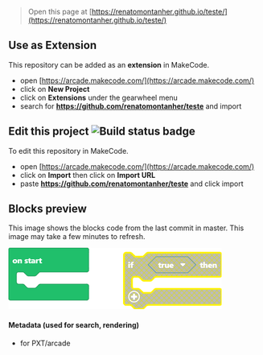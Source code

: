  


> Open this page at [https://renatomontanher.github.io/teste/](https://renatomontanher.github.io/teste/)

## Use as Extension

This repository can be added as an **extension** in MakeCode.

* open [https://arcade.makecode.com/](https://arcade.makecode.com/)
* click on **New Project**
* click on **Extensions** under the gearwheel menu
* search for **https://github.com/renatomontanher/teste** and import

## Edit this project ![Build status badge](https://github.com/renatomontanher/teste/workflows/MakeCode/badge.svg)

To edit this repository in MakeCode.

* open [https://arcade.makecode.com/](https://arcade.makecode.com/)
* click on **Import** then click on **Import URL**
* paste **https://github.com/renatomontanher/teste** and click import

## Blocks preview

This image shows the blocks code from the last commit in master.
This image may take a few minutes to refresh.

![A rendered view of the blocks](https://github.com/renatomontanher/teste/raw/master/.github/makecode/blocks.png)

#### Metadata (used for search, rendering)

* for PXT/arcade
<script src="https://makecode.com/gh-pages-embed.js"></script><script>makeCodeRender("{{ site.makecode.home_url }}", "{{ site.github.owner_name }}/{{ site.github.repository_name }}");</script>
